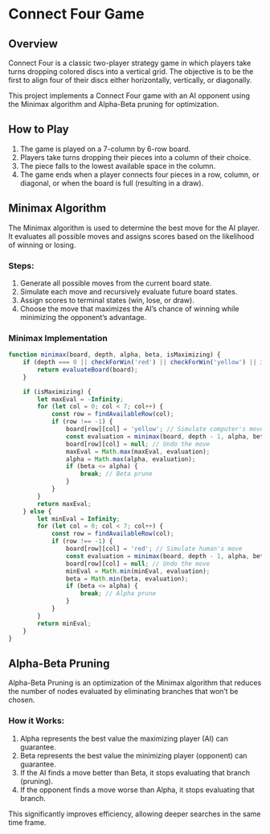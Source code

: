 # Connect Four Game

## Overview
Connect Four is a classic two-player strategy game in which players take turns dropping colored discs into a vertical grid. The objective is to be the first to align four of their discs either horizontally, vertically, or diagonally.

This project implements a Connect Four game with an AI opponent using the Minimax algorithm and Alpha-Beta pruning for optimization.

## How to Play
1. The game is played on a 7-column by 6-row board.
2. Players take turns dropping their pieces into a column of their choice.
3. The piece falls to the lowest available space in the column.
4. The game ends when a player connects four pieces in a row, column, or diagonal, or when the board is full (resulting in a draw).

## Minimax Algorithm
The Minimax algorithm is used to determine the best move for the AI player. It evaluates all possible moves and assigns scores based on the likelihood of winning or losing. 

### Steps:
1. Generate all possible moves from the current board state.
2. Simulate each move and recursively evaluate future board states.
3. Assign scores to terminal states (win, lose, or draw).
4. Choose the move that maximizes the AI’s chance of winning while minimizing the opponent’s advantage.

### Minimax Implementation
```javascript
function minimax(board, depth, alpha, beta, isMaximizing) {
    if (depth === 0 || checkForWin('red') || checkForWin('yellow') || isBoardFull()) {
        return evaluateBoard(board);
    }

    if (isMaximizing) {
        let maxEval = -Infinity;
        for (let col = 0; col < 7; col++) {
            const row = findAvailableRow(col);
            if (row !== -1) {
                board[row][col] = 'yellow'; // Simulate computer's move
                const evaluation = minimax(board, depth - 1, alpha, beta, false);
                board[row][col] = null; // Undo the move
                maxEval = Math.max(maxEval, evaluation);
                alpha = Math.max(alpha, evaluation);
                if (beta <= alpha) {
                    break; // Beta prune
                }
            }
        }
        return maxEval;
    } else {
        let minEval = Infinity;
        for (let col = 0; col < 7; col++) {
            const row = findAvailableRow(col);
            if (row !== -1) {
                board[row][col] = 'red'; // Simulate human's move
                const evaluation = minimax(board, depth - 1, alpha, beta, true);
                board[row][col] = null; // Undo the move
                minEval = Math.min(minEval, evaluation);
                beta = Math.min(beta, evaluation);
                if (beta <= alpha) {
                    break; // Alpha prune
                }
            }
        }
        return minEval;
    }
}
```

## Alpha-Beta Pruning
Alpha-Beta Pruning is an optimization of the Minimax algorithm that reduces the number of nodes evaluated by eliminating branches that won’t be chosen.

### How it Works:
1. Alpha represents the best value the maximizing player (AI) can guarantee.
2. Beta represents the best value the minimizing player (opponent) can guarantee.
3. If the AI finds a move better than Beta, it stops evaluating that branch (pruning).
4. If the opponent finds a move worse than Alpha, it stops evaluating that branch.

This significantly improves efficiency, allowing deeper searches in the same time frame.



